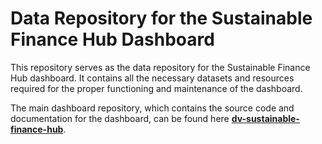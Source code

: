 # Data Repository for the Sustainable Finance Hub Dashboard

This repository serves as the data repository for the Sustainable Finance Hub dashboard. It contains all the necessary datasets and resources required for the proper functioning and maintenance of the dashboard.

The main dashboard repository, which contains the source code and documentation for the dashboard, can be found here [**dv-sustainable-finance-hub**](https://github.com/UNDP-Data/dv-sustainable-finance-hub).
